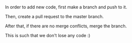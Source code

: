 In order to add new code, first make a branch and push to it.

Then, create a pull request to the master branch.

After that, if there are no merge conflicts, merge the branch.

This is such that we don't lose any code :)